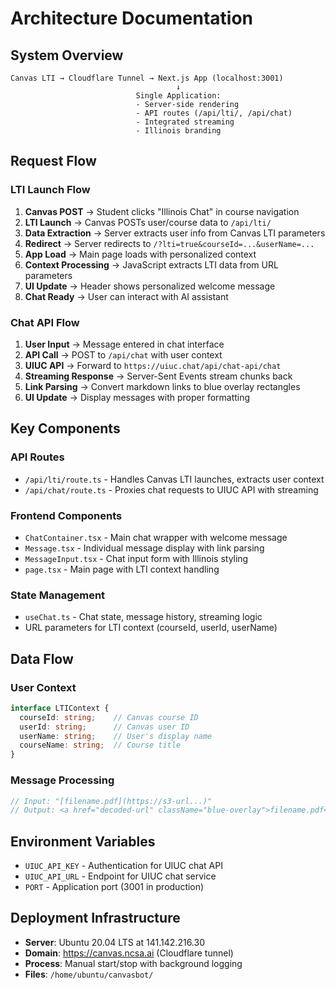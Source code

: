 # Architecture Documentation

## System Overview

```
Canvas LTI → Cloudflare Tunnel → Next.js App (localhost:3001)
                                     ↓
                            Single Application:
                            - Server-side rendering
                            - API routes (/api/lti/, /api/chat)
                            - Integrated streaming
                            - Illinois branding
```

## Request Flow

### LTI Launch Flow
1. **Canvas POST** → Student clicks "Illinois Chat" in course navigation
2. **LTI Launch** → Canvas POSTs user/course data to `/api/lti/`
3. **Data Extraction** → Server extracts user info from Canvas LTI parameters
4. **Redirect** → Server redirects to `/?lti=true&courseId=...&userName=...`
5. **App Load** → Main page loads with personalized context
6. **Context Processing** → JavaScript extracts LTI data from URL parameters
7. **UI Update** → Header shows personalized welcome message
8. **Chat Ready** → User can interact with AI assistant

### Chat API Flow
1. **User Input** → Message entered in chat interface
2. **API Call** → POST to `/api/chat` with user context
3. **UIUC API** → Forward to `https://uiuc.chat/api/chat-api/chat`
4. **Streaming Response** → Server-Sent Events stream chunks back
5. **Link Parsing** → Convert markdown links to blue overlay rectangles
6. **UI Update** → Display messages with proper formatting

## Key Components

### API Routes
- `/api/lti/route.ts` - Handles Canvas LTI launches, extracts user context
- `/api/chat/route.ts` - Proxies chat requests to UIUC API with streaming

### Frontend Components
- `ChatContainer.tsx` - Main chat wrapper with welcome message
- `Message.tsx` - Individual message display with link parsing
- `MessageInput.tsx` - Chat input form with Illinois styling
- `page.tsx` - Main page with LTI context handling

### State Management
- `useChat.ts` - Chat state, message history, streaming logic
- URL parameters for LTI context (courseId, userId, userName)

## Data Flow

### User Context
```typescript
interface LTIContext {
  courseId: string;    // Canvas course ID
  userId: string;      // Canvas user ID  
  userName: string;    // User's display name
  courseName: string;  // Course title
}
```

### Message Processing
```typescript
// Input: "[filename.pdf](https://s3-url...)"
// Output: <a href="decoded-url" className="blue-overlay">filename.pdf</a>
```

## Environment Variables
- `UIUC_API_KEY` - Authentication for UIUC chat API
- `UIUC_API_URL` - Endpoint for UIUC chat service
- `PORT` - Application port (3001 in production)

## Deployment Infrastructure
- **Server**: Ubuntu 20.04 LTS at 141.142.216.30
- **Domain**: https://canvas.ncsa.ai (Cloudflare tunnel)
- **Process**: Manual start/stop with background logging
- **Files**: `/home/ubuntu/canvasbot/`